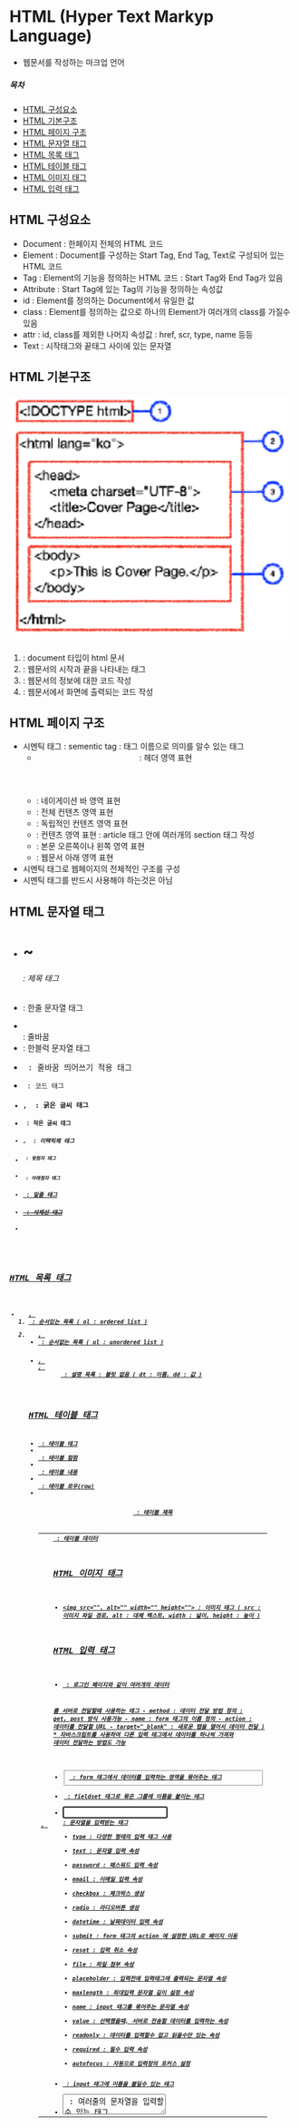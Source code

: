 # HTML (Hyper Text Markyp Language)
- 웹문서를 작성하는 마크업 언어
##### 목차
- [HTML 구성요소](#html-구성요소)
- [HTML 기본구조](#html-기본구조)
- [HTML 페이지 구조](#html-페이지-구조)
- [HTML 문자열 태그](#html-문자열-태그)
- [HTML 목록 태그](#html-목록-태그)
- [HTML 테이블 태그](#html-테이블-태그)
- [HTML 이미지 태그](#html-이미지-태그)
- [HTML 입력 태그](#html-입력-태그)
## HTML 구성요소
- Document : 한페이지 전체의 HTML 코드
- Element : Document를 구성하는 Start Tag, End Tag, Text로 구성되어 있는 HTML 코드
- Tag : Element의 기능을 정의하는 HTML 코드 : Start Tag와 End Tag가 있음
- Attribute : Start Tag에 있는 Tag의 기능을 정의하는 속성값
- id : Element를 정의하는 Document에서 유일한 값
- class : Element를 정의하는 값으로 하나의 Element가 여러개의 class를 가질수 있음
- attr : id, class를 제외한 나머지 속성값 : href, scr, type, name 등등
- Text : 시작태그와 끝태그 사이에 있는 문자열
## HTML 기본구조
![기본구조 이미지](./img/html_structure.png)  
1. <!DOCTYPE html> : document 타입이 html 문서
2. <html> : 웹문서의 시작과 끝을 나타내는 태그
3. <head> : 웹문서의 정보에 대한 코드 작성
4. <body> : 웹문서에서 화면에 출력되는 코드 작성
## HTML 페이지 구조
- 시멘틱 태그 : sementic tag : 태그 이름으로 의미를 알수 있는 태그
    - <header> : 헤더 영역 표현
    - <nav> : 네이게이션 바 영역 표현
    - <main> : 전체 컨텐츠 영역 표현
    - <article> : 독립적인 컨텐츠 영역 표현
    - <section> : 컨텐츠 영역 표현 : article 태그 안에 여러개의 section 태그 작성
    - <aside> : 본문 오른쪽이나 왼쪽 영역 표현
    - <footer> : 웹문서 아래 영역 표현
- 시멘틱 태그로 웹페이지의 전체적인 구조를 구성
- 시멘틱 태그를 반드시 사용해야 하는것은 아님
## HTML 문자열 태그
- <h1> ~ <h6> : 제목 태그
- <p> : 한줄 문자열 태그
- <br> : 줄바꿈
- <span> : 한블럭 문자열 태그
- <pre> : 줄바꿈 띄어쓰기 적용 태그
- <code> : 코드 태그
- <strong>, <b> : 굵은 글씨 태그
- <small> : 작은 글씨 태그
- <em>, <i> : 이택릭체 태그
- <sup> : 윗첨자 태그
- <sub> : 아래첨자 태그
- <u> : 밑줄 태그
- <del> : 삭제선 태그
- <a href="" target="_blank">
## HTML 목록 태그
- <ol>, <li> : 순서있는 목록 ( ol : ordered list )
- <ul>, <li> : 순서없는 목록 ( ul : unordered list )
- <dl>, <dt>, <dd> : 설명 목록 : 불릿 없음 ( dt : 이름, dd : 값 )
## HTML 테이블 태그
- <table> : 테이블 태그
- <caption> : 테이블 제목
- <thead> : 테이블 컬럼
- <tbody> : 테이블 내용
- <tr> : 테이블 로우(row)
- <th>, <td> : 테이블 데이터
## HTML 이미지 태그
- <img src="", alt="" width="" height=""> : 이미지 태그 ( src : 이미지 파일 경로, alt : 대체 텍스트,
width : 넓이, height : 높이 )
## HTML 입력 태그
- <form method="" name="", action="" target="_blank"> : 로그인 페이지와 같이 여러개의 데이터
를 서버로 전달할때 사용하는 태그
    - method : 데이터 전달 방법 정의 : get, post 방식 사용가능
    - name : form 태그의 이름 정의
    - action : 데이터를 전달할 URL
    - target="_blank" : 새로운 탭을 열어서 데이터 전달 )
    * 자바스크립트를 사용하여 다른 입력 태그에서 데이터를 하나씩 가져와 데이터 전달하는 방법도 가능
- <fieldset> : form 태그에서 데이터를 입력하는 영역을 묶어주는 태그
- <legend> : fieldset 태그로 묶은 그룹에 이름을 붙이는 태그
- <input type="" placeholder="" maxlength="" name="" value="" readonly required autofocus> : 문자열을 입력받는 태그
    - type : 다양한 형태의 입력 태그 사용
    - text : 문자열 입력 속성
    - password : 패스워드 입력 속성
    - email : 이메일 입력 속성
    - checkbox : 체크박스 생성
    - radio : 라디오버튼 생성
    - datetime : 날짜데이터 입력 속성
    - submit : form 태그의 action 에 설정한 URL로 페이지 이동
    - reset : 입력 취소 속성
    - file : 파일 첨부 속성
    - placeholder : 입력전에 입력태그에 출력되는 문자열 속성
    - maxlength : 최대입력 문자열 길이 설정 속성
    - name : input 태그를 묶어주는 문자열 속성
    - value : 선택했을때, 서버로 전송할 데이터를 입력하는 속성
    - readonly : 데이터를 입력할수 없고 읽을수만 있는 속성
    - required : 필수 입력 속성
    - autofocus : 자동으로 입력창의 포커스 설정
- <label> : input 태그에 이름을 붙일수 있는 태그
- <textarea cols="" rows=""> : 여러줄의 문자열을 입력할수 있는 태그
    - cols : 컬럼수 태그의 너비 설정
    - rows : 행수 태그의 높이 설정




